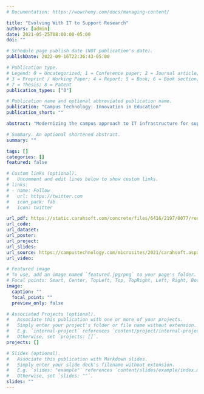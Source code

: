 ```yaml
---
# Documentation: https://wowchemy.com/docs/managing-content/

title: "Evolving With IT to Support Research"
authors: [admin]
date: 2021-05-25T08:00:00-05:00
doi: ""

# Schedule page publish date (NOT publication's date).
publishDate: 2022-09-16T22:36:43-05:00

# Publication type.
# Legend: 0 = Uncategorized; 1 = Conference paper; 2 = Journal article;
# 3 = Preprint / Working Paper; 4 = Report; 5 = Book; 6 = Book section;
# 7 = Thesis; 8 = Patent
publication_types: ["0"]

# Publication name and optional abbreviated publication name.
publication: "Campus Technology: Innovation in Education"
publication_short: ""

abstract: "Modernizing the campus approach to IT infrastructure for supporting research has never been so urgent."

# Summary. An optional shortened abstract.
summary: ""

tags: []
categories: []
featured: false

# Custom links (optional).
#   Uncomment and edit lines below to show custom links.
# links:
# - name: Follow
#   url: https://twitter.com
#   icon_pack: fab
#   icon: twitter

url_pdf: https://static.carahsoft.com/concrete/files/6416/2197/0077/red_hat.pdf
url_code:
url_dataset:
url_poster:
url_project:
url_slides:
url_source: https://campustechnology.com/microsites/2021/carahsoft.aspx
url_video:

# Featured image
# To use, add an image named `featured.jpg/png` to your page's folder. 
# Focal points: Smart, Center, TopLeft, Top, TopRight, Left, Right, BottomLeft, Bottom, BottomRight.
image:
  caption: ""
  focal_point: ""
  preview_only: false

# Associated Projects (optional).
#   Associate this publication with one or more of your projects.
#   Simply enter your project's folder or file name without extension.
#   E.g. `internal-project` references `content/project/internal-project/index.md`.
#   Otherwise, set `projects: []`.
projects: []

# Slides (optional).
#   Associate this publication with Markdown slides.
#   Simply enter your slide deck's filename without extension.
#   E.g. `slides: "example"` references `content/slides/example/index.md`.
#   Otherwise, set `slides: ""`.
slides: ""
---
```

